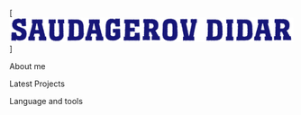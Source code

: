 [![Header](https://github.com/Didar1520/Didar1520/blob/main/assets/header.jpg)] 


About me 


Latest Projects 


Language and tools 

